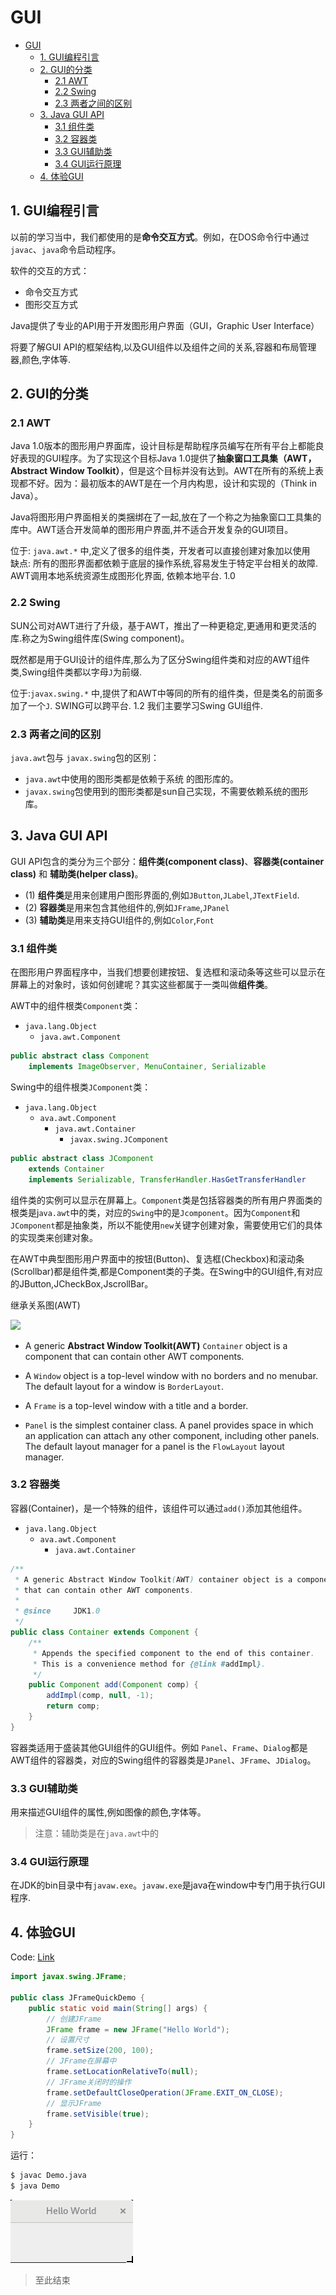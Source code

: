# GUI

<!-- TOC -->

- [GUI](#gui)
    - [1. GUI编程引言](#1-gui编程引言)
    - [2. GUI的分类](#2-gui的分类)
        - [2.1 AWT](#21-awt)
        - [2.2 Swing](#22-swing)
        - [2.3 两者之间的区别](#23-两者之间的区别)
    - [3. Java GUI API](#3-java-gui-api)
        - [3.1 组件类](#31-组件类)
        - [3.2 容器类](#32-容器类)
        - [3.3 GUI辅助类](#33-gui辅助类)
        - [3.4 GUI运行原理](#34-gui运行原理)
    - [4. 体验GUI](#4-体验gui)

<!-- /TOC -->

## 1. GUI编程引言

以前的学习当中，我们都使用的是**命令交互方式**。例如，在DOS命令行中通过`javac`、`java`命令启动程序。

软件的交互的方式：

- 命令交互方式   
- 图形交互方式 
	
Java提供了专业的API用于开发图形用户界面（GUI，Graphic User Interface）

将要了解GUI API的框架结构,以及GUI组件以及组件之间的关系,容器和布局管理器,颜色,字体等.

## 2. GUI的分类


### 2.1 AWT

Java 1.0版本的图形用户界面库，设计目标是帮助程序员编写在所有平台上都能良好表现的GUI程序。为了实现这个目标Java 1.0提供了**抽象窗口工具集（AWT，Abstract Window Toolkit）**，但是这个目标并没有达到。AWT在所有的系统上表现都不好。因为：最初版本的AWT是在一个月内构思，设计和实现的（Think in Java）。

Java将图形用户界面相关的类捆绑在了一起,放在了一个称之为抽象窗口工具集的库中。AWT适合开发简单的图形用户界面,并不适合开发复杂的GUI项目。

位于: `java.awt.*` 中,定义了很多的组件类，开发者可以直接创建对象加以使用  
缺点: 所有的图形界面都依赖于底层的操作系统,容易发生于特定平台相关的故障.  
AWT调用本地系统资源生成图形化界面, 依赖本地平台. 1.0  


### 2.2 Swing

SUN公司对AWT进行了升级，基于AWT，推出了一种更稳定,更通用和更灵活的库.称之为Swing组件库(Swing component)。

既然都是用于GUI设计的组件库,那么为了区分Swing组件类和对应的AWT组件类,Swing组件类都以字母`J`为前缀.

位于:`javax.swing.*` 中,提供了和AWT中等同的所有的组件类，但是类名的前面多加了一个`J`.
SWING可以跨平台. 1.2
我们主要学习Swing GUI组件.

### 2.3 两者之间的区别

`java.awt`包与 `javax.swing`包的区别：
- `java.awt`中使用的图形类都是依赖于系统 的图形库的。
- `javax.swing`包使用到的图形类都是sun自己实现，不需要依赖系统的图形库。


## 3. Java GUI API

GUI API包含的类分为三个部分：**组件类(component class)**、**容器类(container class)** 和 **辅助类(helper class)**。

- (1) **组件类**是用来创建用户图形界面的,例如`JButton`,`JLabel`,`JTextField`.
- (2) **容器类**是用来包含其他组件的,例如`JFrame`,`JPanel`
- (3) **辅助类**是用来支持GUI组件的,例如`Color`,`Font`

### 3.1 组件类

在图形用户界面程序中，当我们想要创建按钮、复选框和滚动条等这些可以显示在屏幕上的对象时，该如何创建呢？其实这些都属于一类叫做**组件类**。

AWT中的组件根类`Component`类：

- `java.lang.Object`
    - `java.awt.Component`

```java
public abstract class Component 
    implements ImageObserver, MenuContainer, Serializable
```

Swing中的组件根类`JComponent`类： 

- `java.lang.Object`
    - `ava.awt.Component`
        - `java.awt.Container`
            - `javax.swing.JComponent`

```java
public abstract class JComponent 
    extends Container 
    implements Serializable, TransferHandler.HasGetTransferHandler         
````

组件类的实例可以显示在屏幕上。`Component`类是包括容器类的所有用户界面类的根类是j`ava.awt`中的类，对应的`Swing`中的是`Jcomponent`。因为`Component`和`JComponent`都是抽象类，所以不能使用`new`关键字创建对象，需要使用它们的具体的实现类来创建对象。

在AWT中典型图形用户界面中的按钮(Button)、复选框(Checkbox)和滚动条(Scrollbar)都是组件类,都是Component类的子类。在Swing中的GUI组件,有对应的JButton,JCheckBox,JscrollBar。

继承关系图(AWT)

![](images/java-component-tree.png)

- A generic **Abstract Window Toolkit(AWT)** `Container` object is a component that can contain other AWT components.

- A `Window` object is a top-level window with no borders and no menubar. The default layout for a window is `BorderLayout`.

- A `Frame` is a top-level window with a title and a border.

- `Panel` is the simplest container class. A panel provides space in which an application can attach any other component, including other panels.  The default layout manager for a panel is the `FlowLayout` layout manager.

### 3.2 容器类

容器(Container)，是一个特殊的组件，该组件可以通过`add()`添加其他组件。

- `java.lang.Object`
    - `ava.awt.Component`
        - `java.awt.Container`

```java
/**
 * A generic Abstract Window Toolkit(AWT) container object is a component
 * that can contain other AWT components.
 *
 * @since     JDK1.0
 */
public class Container extends Component {
    /**
     * Appends the specified component to the end of this container.
     * This is a convenience method for {@link #addImpl}.
     */
    public Component add(Component comp) {
        addImpl(comp, null, -1);
        return comp;
    }
}
```


容器类适用于盛装其他GUI组件的GUI组件。例如 `Panel`、`Frame`、`Dialog`都是AWT组件的容器类，对应的Swing组件的容器类是`JPanel`、`JFrame`、`JDialog`。

### 3.3 GUI辅助类

用来描述GUI组件的属性,例如图像的颜色,字体等。

> 注意：辅助类是在`java.awt`中的	

### 3.4 GUI运行原理

在JDK的bin目录中有`javaw.exe`。`javaw.exe`是java在window中专门用于执行GUI程序.


## 4. 体验GUI

Code: [Link](code/simple/JFrame_01_QuickDemo.java)

```java
import javax.swing.JFrame;

public class JFrameQuickDemo {
    public static void main(String[] args) {
        // 创建JFrame
        JFrame frame = new JFrame("Hello World");
        // 设置尺寸
        frame.setSize(200, 100);
        // JFrame在屏幕中
        frame.setLocationRelativeTo(null);
        // JFrame关闭时的操作
        frame.setDefaultCloseOperation(JFrame.EXIT_ON_CLOSE);
        // 显示JFrame
        frame.setVisible(true);
    }
}

```

运行：

```bash
$ javac Demo.java
$ java Demo
```

![](images/20181021130813.png)

> 至此结束